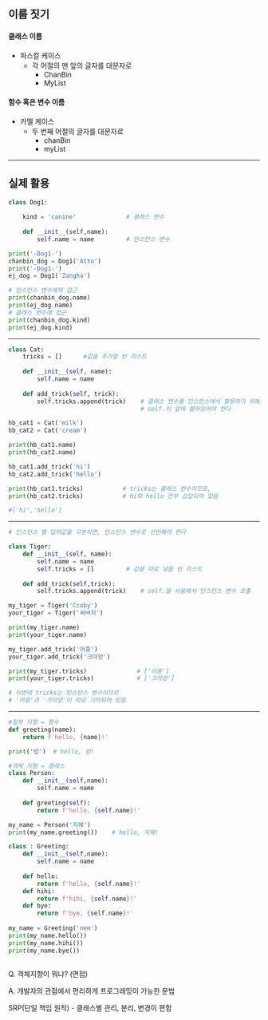 ## 이름 짓기

#### 클래스 이름 

* 파스칼 케이스
  * 각 어절의 맨 앞의 글자를 대문자로
    *  ChanBin
    *  MyList

#### 함수 혹은 변수 이름

* 카멜 케이스 
  * 두 번째 어절의 글자를 대문자로
    * chanBin 
    * myList

---

## 실제 활용

```py
class Dog1:
    
    kind = 'canine'              # 클래스 변수
    
    def __init__(self,name):
        self.name = name         # 인스턴스 변수
```

```py
print('-Dog1-')
chanbin_dog = Dog1('Atto')
print('-Dog1-')
ej_dog = Dog1('Zangha')
```

```py
# 인스턴스 변수에의 접근
print(chanbin_dog.name)
print(ej_dog.name)
# 클래스 변수에 접근
print(chanbin_dog.kind)
print(ej_dog.kind)
```

------------------------------------------------------------------------------------------------------------------------------------------------------

```py
class Cat:
    tricks = []      #값을 추가할 빈 리스트
    
    def __init__(self, name):
        self.name = name
        
    def add_trick(self, trick):
        self.tricks.append(trick)    # 클래스 변수를 인스턴스에서 활용하기 위해서는
                                     # self.이 앞에 붙어있어야 한다
```

```py
hb_cat1 = Cat('milk')
hb_cat2 = Cat('cream')
```

```python
print(hb_cat1.name)
print(hb_cat2.name)

hb_cat1.add_trick('hi')
hb_cat2.add_trick('hello')

print(hb_cat1.tricks)           # tricks는 클래스 변수이므로,
print(hb_cat2.tricks)           # hi와 hello 전부 삽입되어 있음

#['hi','hello']
```

---

```python
# 인스턴스 별 입력값을 구분하면, 인스턴스 변수로 선언해야 한다

class Tiger:
    def __init__(self, name):
        self.name = name
        self.tricks = []         # 값을 따로 넣을 빈 리스트
        
 	def add_trick(self,trick):
        self.tricks.append(trick)    # self.을 사용해서 인스턴스 변수 호출
```

```python
my_tiger = Tiger('Ccoby')
your_tiger = Tiger('싸버지')
```

```python
print(my_tiger.name)
print(your_tiger.name)

my_tiger.add_trick('어흥')
your_tiger.add_trick('크아앙')

print(my_tiger.tricks)              # ['어흥'] 
print(your_tiger.tricks)            # ['크아앙']

# 이번에 tricks는 인스턴스 변수이므로
# '어흥'과 '크아앙'이 따로 기억되어 있음
```

---

```python
#절차 지향 = 함수
def greeting(name):
    return f'hello, {name}!'

print('밥')  # hello, 밥!

#객체 지향 = 클래스
class Person:
	def __init__(self,name):
        self.name = name
        
	def greeting(self):
        return f'hello, {self.name}!'
```

```python
my_name = Person('지혜')
print(my_name.greeting())    # hello, 지혜!
```

```python
class : Greeting:
    def __init__(self,name):
        self.name = name
        
	def hello:
        return f'hello, {self.name}!'
	def hihi:
        return f'hihi, {self.name}!'
    def bye:
        return f'bye, {self.name}!'
    
my_name = Greeting('nem')
print(my_name.hello())
print(my_name.hihi())
print(my_name.bye())
    
```





Q. 객체지향이 뭐냐? (면접)

A. 개발자의 관점에서 편리하게 프로그래밍이 가능한 문법



SRP(단일 책임 원칙) - 클래스별 관리, 분리, 변경이 편함